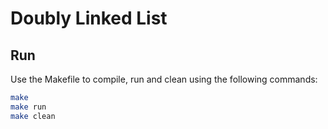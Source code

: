 # Doubly Linked List

## Run
Use the Makefile to compile, run and clean using the following commands:

```bash
make 
make run
make clean
```